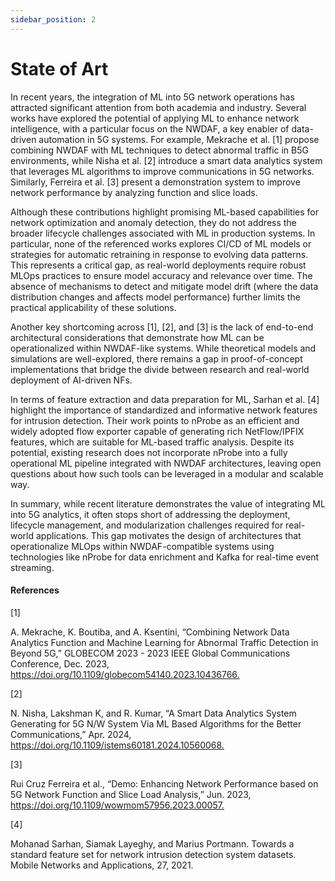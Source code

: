 ```yaml
---
sidebar_position: 2
---
```


# State of Art

In recent years, the integration of ML into 5G network operations has attracted significant attention
from both academia and industry. Several works have explored the potential of applying ML to enhance
network intelligence, with a particular focus on the NWDAF, a key enabler of data-driven automation in
5G systems. For example, Mekrache et al. [1] propose combining NWDAF with ML techniques to detect
abnormal traffic in B5G environments, while Nisha et al. [2] introduce a smart data analytics system
that leverages ML algorithms to improve communications in 5G networks. Similarly, Ferreira et al. [3]
present a demonstration system to improve network performance by analyzing function and slice loads.

Although these contributions highlight promising ML-based capabilities for network optimization and
anomaly detection, they do not address the broader lifecycle challenges associated with ML in production
systems. In particular, none of the referenced works explores CI/CD of ML models or strategies for
automatic retraining in response to evolving data patterns. This represents a critical gap, as real-world
deployments require robust MLOps practices to ensure model accuracy and relevance over time. The
absence of mechanisms to detect and mitigate model drift (where the data distribution changes and
affects model performance) further limits the practical applicability of these solutions.

Another key shortcoming across [1], [2], and [3] is the lack of end-to-end architectural considerations
that demonstrate how ML can be operationalized within NWDAF-like systems. While theoretical models
and simulations are well-explored, there remains a gap in proof-of-concept implementations that bridge
the divide between research and real-world deployment of AI-driven NFs.

In terms of feature extraction and data preparation for ML, Sarhan et al. [4] highlight the importance
of standardized and informative network features for intrusion detection. Their work points to nProbe as
an efficient and widely adopted flow exporter capable of generating rich NetFlow/IPFIX features, which
are suitable for ML-based traffic analysis. Despite its potential, existing research does not incorporate
nProbe into a fully operational ML pipeline integrated with NWDAF architectures, leaving open questions
about how such tools can be leveraged in a modular and scalable way.

In summary, while recent literature demonstrates the value of integrating ML into 5G analytics, it
often stops short of addressing the deployment, lifecycle management, and modularization challenges
required for real-world applications. This gap motivates the design of architectures that operationalize
MLOps within NWDAF-compatible systems using technologies like nProbe for data enrichment and
Kafka for real-time event streaming.


#### References

[1]​

A. Mekrache, K. Boutiba, and A. Ksentini, “Combining Network Data Analytics Function and Machine Learning for Abnormal Traffic Detection in Beyond 5G,” GLOBECOM 2023 - 2023 IEEE Global Communications Conference, Dec. 2023, https://doi.org/10.1109/globecom54140.2023.10436766.​

​[2]​

N. Nisha, Lakshman K, and R. Kumar, “A Smart Data Analytics System Generating for 5G N/W System Via ML Based Algorithms for the Better Communications,” Apr. 2024, https://doi.org/10.1109/istems60181.2024.10560068.​

[3]​

Rui Cruz Ferreira et al., “Demo: Enhancing Network Performance based on 5G Network Function and Slice Load Analysis,” Jun. 2023, https://doi.org/10.1109/wowmom57956.2023.00057.​

[4]

Mohanad Sarhan, Siamak Layeghy, and Marius Portmann. Towards a standard feature set for network
intrusion detection system datasets. Mobile Networks and Applications, 27, 2021.